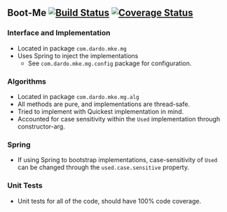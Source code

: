 ## Boot-Me [![Build Status](https://travis-ci.org/jkupcho/boot-me.svg?branch=master)](https://travis-ci.org/jkupcho/boot-me) [![Coverage Status](https://coveralls.io/repos/github/jkupcho/boot-me/badge.svg?branch=master)](https://coveralls.io/github/jkupcho/boot-me)

### Interface and Implementation
* Located in package ```com.dardo.mke.mg```
* Uses Spring to inject the implementations
  * See ```com.dardo.mke.mg.config``` package for configuration.

### Algorithms
* Located in package ```com.dardo.mke.mg.alg```
* All methods are pure, and implementations are thread-safe.
* Tried to implement with Quickest implementation in mind.
* Accounted for case sensitivity within the ```Used``` implementation through constructor-arg.

### Spring
* If using Spring to bootstrap implementations, case-sensitivity of ```Used``` can be changed through the ```used.case.sensitive``` property.

### Unit Tests
* Unit tests for all of the code, should have 100% code coverage.